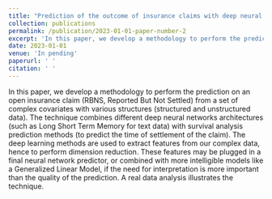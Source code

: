 ```yaml
---
title: "Prediction of the outcome of insurance claims with deep neural networks "
collection: publications
permalink: /publication/2023-01-01-paper-number-2
excerpt: 'In this paper, we develop a methodology to perform the prediction on an open insurance claim (RBNS, Reported But Not Settled) from a set of complex covariates with various structures (structured and unstructured data). The technique combines different deep neural networks architectures (such as Long Short Term Memory for text data) with survival analysis prediction methods (to predict the time of settlement of the claim). The deep learning methods are used to extract features from our complex data, hence to perform dimension reduction. These features may be plugged in a final neural network predictor, or combined with more intelligible models like a Generalized Linear Model, if the need for interpretation is more important than the quality of the prediction. A real data analysis illustrates the technique.'
date: 2023-01-01
venue: 'In pending'
paperurl: ' '
citation: ' '
---
```

In this paper, we develop a methodology to perform the prediction on an open insurance claim (RBNS, Reported But Not Settled) from a set of complex covariates with various structures (structured and unstructured data). The technique combines different deep neural networks architectures (such as Long Short Term Memory for text data) with survival analysis prediction methods (to predict the time of settlement of the claim). The deep learning methods are used to extract features from our complex data, hence to perform dimension reduction. These features may be plugged in a final neural network predictor, or combined with more intelligible models like a Generalized Linear Model, if the need for interpretation is more important than the quality of the prediction. A real data analysis illustrates the technique.